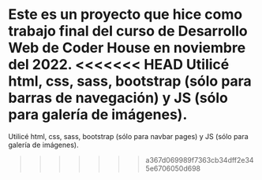 Este es un proyecto que hice como trabajo final del curso de Desarrollo Web de Coder House en noviembre del 2022.
<<<<<<< HEAD
Utilicé html, css, sass, bootstrap (sólo para barras de navegación) y JS (sólo para galería de imágenes).
=======
Utilicé html, css, sass, bootstrap (sólo para navbar pages) y JS (sólo para galería de imágenes).
>>>>>>> a367d069989f7363cb34dff2e345e6706050d698
